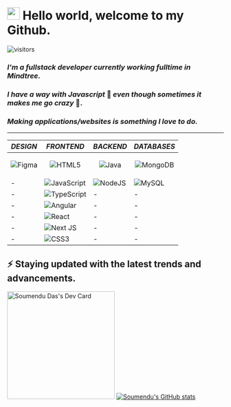 # <img src="https://github.com/TheDudeThatCode/TheDudeThatCode/blob/master/Assets/Hi.gif" width="29px">  Hello world, welcome to my Github.
![visitors](https://visitor-badge.glitch.me/badge?page_id=soumendudas22&left_color=green&right_color=red)
### *I'm a fullstack developer currently working fulltime in Mindtree.*
### *I have a way with Javascript* 🥰 *even though sometimes it makes me go crazy* 🤯. 
### *Making applications/websites is something I love to do.*
<hr />

| *DESIGN*      | *FRONTEND* | *BACKEND* | *DATABASES* |
| ----------- | ----------- | ----------- | ----------- |
| <p align="center">![Figma](https://img.shields.io/badge/figma-%23F24E1E.svg?style=for-the-badge&logo=figma&logoColor=white) </p> | <p align="center">![HTML5](https://img.shields.io/badge/html5-%23E34F26.svg?style=for-the-badge&logo=html5&logoColor=white)</p> | <p align="center">![Java](https://img.shields.io/badge/java-%23ED8B00.svg?style=for-the-badge&logo=java&logoColor=white)</p> | <p align="center">![MongoDB](https://img.shields.io/badge/MongoDB-%234ea94b.svg?style=for-the-badge&logo=mongodb&logoColor=white)</p> |
| - | ![JavaScript](https://img.shields.io/badge/javascript-%23323330.svg?style=for-the-badge&logo=javascript&logoColor=%23F7DF1E) | ![NodeJS](https://img.shields.io/badge/node.js-6DA55F?style=for-the-badge&logo=node.js&logoColor=white) | ![MySQL](https://img.shields.io/badge/mysql-%2300f.svg?style=for-the-badge&logo=mysql&logoColor=white) |
| - | ![TypeScript](https://img.shields.io/badge/typescript-%23007ACC.svg?style=for-the-badge&logo=typescript&logoColor=white) | - | - |
| - | ![Angular](https://img.shields.io/badge/angular-%23DD0031.svg?style=for-the-badge&logo=angular&logoColor=white) | - | - |
| - | ![React](https://img.shields.io/badge/react-%2320232a.svg?style=for-the-badge&logo=react&logoColor=%2361DAFB) | - | - |
| - | ![Next JS](https://img.shields.io/badge/Next-black?style=for-the-badge&logo=next.js&logoColor=white) | - | - |
| - | 	![CSS3](https://img.shields.io/badge/css3-%231572B6.svg?style=for-the-badge&logo=css3&logoColor=white) | - | - |

## ⚡ Staying updated with the latest trends and advancements.
<a href="https://app.daily.dev/soumendudas22"><img src="https://api.daily.dev/devcards/5ad0e2daec324d0c95db612dd847afef.png?r=ggj" width="250" alt="Soumendu Das's Dev Card"/></a>
[![Soumendu's GitHub stats](https://github-readme-stats.vercel.app/api?username=soumendudas22)](https://github.com/soumendudas22/github-readme-stats)
